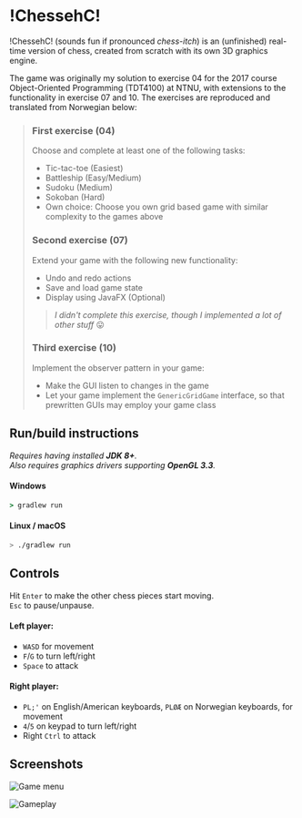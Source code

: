# !ChessehC!

!ChessehC! (sounds fun if pronounced *chess-itch*) is an (unfinished) real-time version of chess, created from scratch with its own 3D graphics engine.

The game was originally my solution to exercise 04 for the 2017 course Object-Oriented Programming (TDT4100) at NTNU, with extensions to the functionality in exercise 07 and 10. The exercises are reproduced and translated from Norwegian below:
> ### First exercise (04)
> 
> Choose and complete at least one of the following tasks:
>  * Tic-tac-toe (Easiest)
>  * Battleship (Easy/Medium)
>  * Sudoku (Medium)
>  * Sokoban (Hard)
>  * Own choice: Choose you own grid based game with similar complexity to the games above
> 
> ### Second exercise (07)
> Extend your game with the following new functionality:
>  * Undo and redo actions
>  * Save and load game state
>  * Display using JavaFX (Optional)
> 
> > *I didn't complete this exercise, though I implemented a lot of other stuff* :stuck_out_tongue:
> 
> ### Third exercise (10)
> Implement the observer pattern in your game:
>  * Make the GUI listen to changes in the game
>  * Let your game implement the `GenericGridGame` interface, so that prewritten GUIs may employ your game class

## Run/build instructions
_Requires having installed **JDK 8+**._
_<br>Also requires graphics drivers supporting **OpenGL 3.3**._

#### Windows
```cmd
> gradlew run
```

#### Linux / macOS
```bash
> ./gradlew run
```

## Controls
Hit `Enter` to make the other chess pieces start moving.
<br>
`Esc` to pause/unpause.

#### Left player:
 * `WASD` for movement
 * `F`/`G` to turn left/right
 * `Space` to attack

#### Right player:
 * `PL;'` on English/American keyboards, `PLØÆ` on Norwegian keyboards, for movement
 * `4`/`5` on keypad to turn left/right
 * Right `Ctrl` to attack

## Screenshots
![Game menu](img/Menu.gif)

![Gameplay](img/Gameplay.gif)
